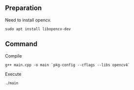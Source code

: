 ## Preparation
Need to install opencv.
```
sudo apt install libopencv-dev
```

## Command
Compile
```
g++ main.cpp -o main `pkg-config --cflags --libs opencv4`
```
Execute
```
./main
```
